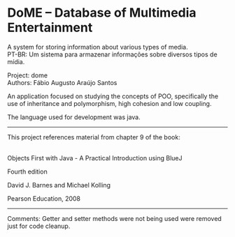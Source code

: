 # DoME – Database of Multimedia Entertainment

A system for storing information about various types of media. <br />
PT-BR: Um sistema para armazenar informações sobre diversos tipos de mídia.

Project: dome <br />
Authors: Fábio Augusto Araújo Santos

An application focused on studying the concepts of POO, specifically the use of inheritance and polymorphism, high cohesion and low coupling.

The language used for development was java.

---

This project references material from chapter 9 of the book: <br /> <br />

Objects First with Java - A Practical Introduction using BlueJ

Fourth edition

David J. Barnes and Michael Kolling

Pearson Education, 2008

---

Comments: Getter and setter methods were not being used were removed just for code cleanup.
